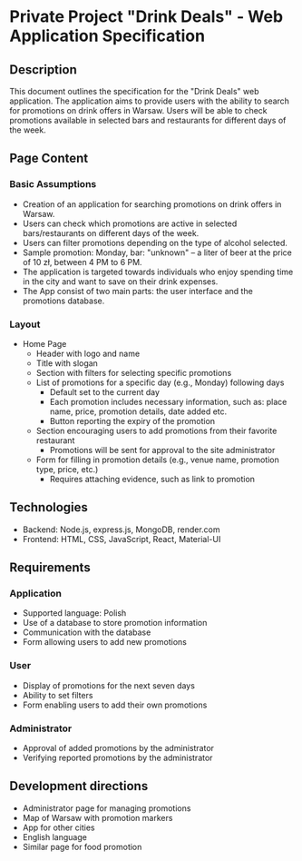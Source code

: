# Private Project "Drink Deals" - Web Application Specification

## Description

This document outlines the specification for the "Drink Deals" web application. The application aims to provide users with the ability to search for promotions on drink offers in Warsaw. Users will be able to check promotions available in selected bars and restaurants for different days of the week.

## Page Content

### Basic Assumptions

- Creation of an application for searching promotions on drink offers in Warsaw.
- Users can check which promotions are active in selected bars/restaurants on different days of the week.
- Users can filter promotions depending on the type of alcohol selected.
- Sample promotion: Monday, bar: "unknown" – a liter of beer at the price of 10 zł, between 4 PM to 6 PM.
- The application is targeted towards individuals who enjoy spending time in the city and want to save on their drink expenses.
- The App consist of two main parts: the user interface and the promotions database.

### Layout

- Home Page
  - Header with logo and name
  - Title with slogan
  - Section with filters for selecting specific promotions
  - List of promotions for a specific day (e.g., Monday) following days
    - Default set to the current day
    - Each promotion includes necessary information, such as:  place name, price, promotion details, date added etc.
    - Button reporting the expiry of the promotion
  - Section encouraging users to add promotions from their favorite restaurant
    - Promotions will be sent for approval to the site administrator
  - Form for filling in promotion details (e.g., venue name, promotion type, price, etc.)
    - Requires attaching evidence, such as link to promotion

## Technologies

- Backend: Node.js, express.js, MongoDB, render.com
- Frontend: HTML, CSS, JavaScript, React, Material-UI

## Requirements

### Application

- Supported language: Polish
- Use of a database to store promotion information
- Communication with the database
- Form allowing users to add new promotions

### User

- Display of promotions for the next seven days
- Ability to set filters
- Form enabling users to add their own promotions

### Administrator

- Approval of added promotions by the administrator
- Verifying reported promotions by the administrator

## Development directions 

  - Administrator page for managing promotions
  - Map of Warsaw with promotion markers
  - App for other cities
  - English language
  - Similar page for food promotion
